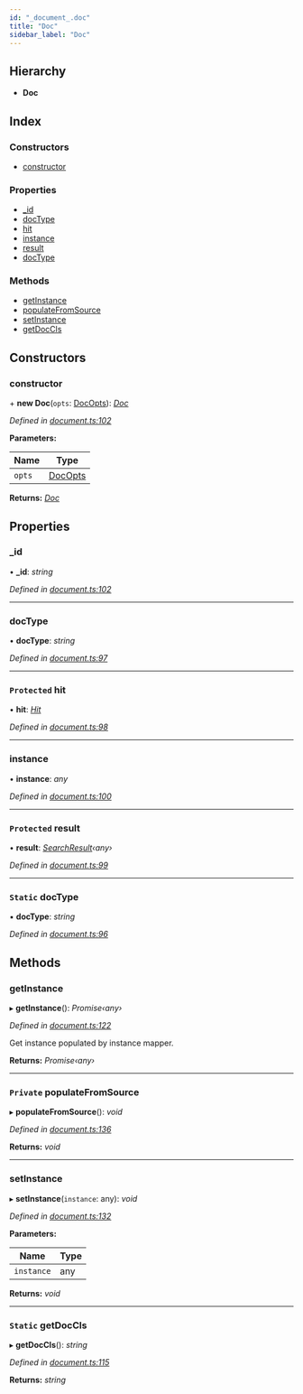 ```yaml
---
id: "_document_.doc"
title: "Doc"
sidebar_label: "Doc"
---
```


## Hierarchy

* **Doc**

## Index

### Constructors

* [constructor](_document_.doc.md#constructor)

### Properties

* [_id](_document_.doc.md#_id)
* [docType](_document_.doc.md#doctype)
* [hit](_document_.doc.md#protected-hit)
* [instance](_document_.doc.md#instance)
* [result](_document_.doc.md#protected-result)
* [docType](_document_.doc.md#static-doctype)

### Methods

* [getInstance](_document_.doc.md#getinstance)
* [populateFromSource](_document_.doc.md#private-populatefromsource)
* [setInstance](_document_.doc.md#setinstance)
* [getDocCls](_document_.doc.md#static-getdoccls)

## Constructors

###  constructor

\+ **new Doc**(`opts`: [DocOpts](../modules/_document_.md#docopts)): *[Doc](_document_.doc.md)*

*Defined in [document.ts:102](https://github.com/kindritskyiMax/elasticmagic-js/blob/34d4703/src/document.ts#L102)*

**Parameters:**

Name | Type |
------ | ------ |
`opts` | [DocOpts](../modules/_document_.md#docopts) |

**Returns:** *[Doc](_document_.doc.md)*

## Properties

###  _id

• **_id**: *string*

*Defined in [document.ts:102](https://github.com/kindritskyiMax/elasticmagic-js/blob/34d4703/src/document.ts#L102)*

___

###  docType

• **docType**: *string*

*Defined in [document.ts:97](https://github.com/kindritskyiMax/elasticmagic-js/blob/34d4703/src/document.ts#L97)*

___

### `Protected` hit

• **hit**: *[Hit](../modules/_types_.md#hit)*

*Defined in [document.ts:98](https://github.com/kindritskyiMax/elasticmagic-js/blob/34d4703/src/document.ts#L98)*

___

###  instance

• **instance**: *any*

*Defined in [document.ts:100](https://github.com/kindritskyiMax/elasticmagic-js/blob/34d4703/src/document.ts#L100)*

___

### `Protected` result

• **result**: *[SearchResult](_result_.searchresult.md)‹any›*

*Defined in [document.ts:99](https://github.com/kindritskyiMax/elasticmagic-js/blob/34d4703/src/document.ts#L99)*

___

### `Static` docType

▪ **docType**: *string*

*Defined in [document.ts:96](https://github.com/kindritskyiMax/elasticmagic-js/blob/34d4703/src/document.ts#L96)*

## Methods

###  getInstance

▸ **getInstance**(): *Promise‹any›*

*Defined in [document.ts:122](https://github.com/kindritskyiMax/elasticmagic-js/blob/34d4703/src/document.ts#L122)*

Get instance populated by instance mapper.

**Returns:** *Promise‹any›*

___

### `Private` populateFromSource

▸ **populateFromSource**(): *void*

*Defined in [document.ts:136](https://github.com/kindritskyiMax/elasticmagic-js/blob/34d4703/src/document.ts#L136)*

**Returns:** *void*

___

###  setInstance

▸ **setInstance**(`instance`: any): *void*

*Defined in [document.ts:132](https://github.com/kindritskyiMax/elasticmagic-js/blob/34d4703/src/document.ts#L132)*

**Parameters:**

Name | Type |
------ | ------ |
`instance` | any |

**Returns:** *void*

___

### `Static` getDocCls

▸ **getDocCls**(): *string*

*Defined in [document.ts:115](https://github.com/kindritskyiMax/elasticmagic-js/blob/34d4703/src/document.ts#L115)*

**Returns:** *string*
